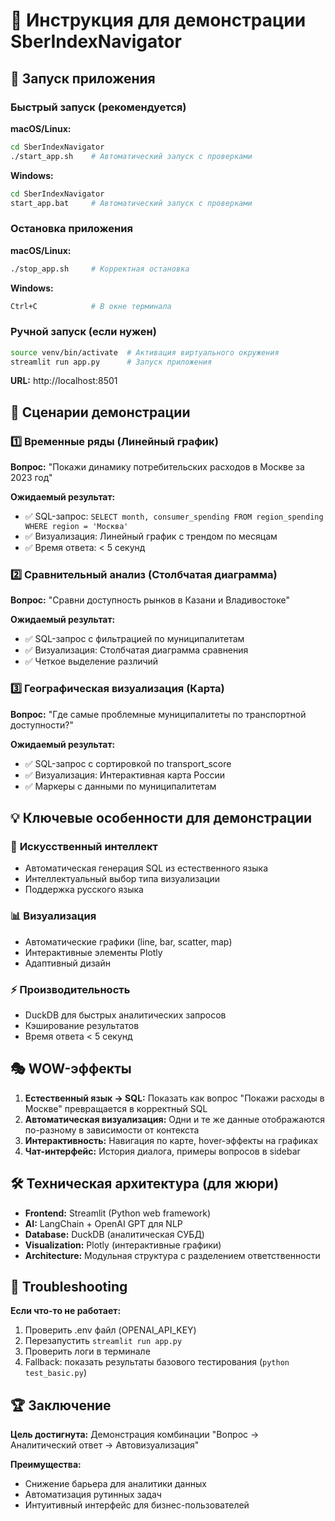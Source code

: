 # 🎯 Инструкция для демонстрации SberIndexNavigator

## 🚀 Запуск приложения

### Быстрый запуск (рекомендуется)

**macOS/Linux:**
```bash
cd SberIndexNavigator
./start_app.sh    # Автоматический запуск с проверками
```

**Windows:**
```bash
cd SberIndexNavigator
start_app.bat     # Автоматический запуск с проверками
```

### Остановка приложения

**macOS/Linux:**
```bash
./stop_app.sh     # Корректная остановка
```

**Windows:**
```bash
Ctrl+C            # В окне терминала
```

### Ручной запуск (если нужен)
```bash
source venv/bin/activate  # Активация виртуального окружения
streamlit run app.py      # Запуск приложения
```

**URL:** http://localhost:8501

## 🎪 Сценарии демонстрации

### 1️⃣ **Временные ряды** (Линейный график)
**Вопрос:** "Покажи динамику потребительских расходов в Москве за 2023 год"

**Ожидаемый результат:**
- ✅ SQL-запрос: `SELECT month, consumer_spending FROM region_spending WHERE region = 'Москва'`
- ✅ Визуализация: Линейный график с трендом по месяцам
- ✅ Время ответа: < 5 секунд

### 2️⃣ **Сравнительный анализ** (Столбчатая диаграмма)
**Вопрос:** "Сравни доступность рынков в Казани и Владивостоке"

**Ожидаемый результат:**
- ✅ SQL-запрос с фильтрацией по муниципалитетам
- ✅ Визуализация: Столбчатая диаграмма сравнения
- ✅ Четкое выделение различий

### 3️⃣ **Географическая визуализация** (Карта)
**Вопрос:** "Где самые проблемные муниципалитеты по транспортной доступности?"

**Ожидаемый результат:**
- ✅ SQL-запрос с сортировкой по transport_score
- ✅ Визуализация: Интерактивная карта России
- ✅ Маркеры с данными по муниципалитетам

## 💡 Ключевые особенности для демонстрации

### 🤖 **Искусственный интеллект**
- Автоматическая генерация SQL из естественного языка
- Интеллектуальный выбор типа визуализации
- Поддержка русского языка

### 📊 **Визуализация**
- Автоматические графики (line, bar, scatter, map)
- Интерактивные элементы Plotly
- Адаптивный дизайн

### ⚡ **Производительность**
- DuckDB для быстрых аналитических запросов
- Кэширование результатов
- Время ответа < 5 секунд

## 🎭 **WOW-эффекты**

1. **Естественный язык → SQL:** Показать как вопрос "Покажи расходы в Москве" превращается в корректный SQL
2. **Автоматическая визуализация:** Одни и те же данные отображаются по-разному в зависимости от контекста
3. **Интерактивность:** Навигация по карте, hover-эффекты на графиках
4. **Чат-интерфейс:** История диалога, примеры вопросов в sidebar

## 🛠️ **Техническая архитектура** (для жюри)

- **Frontend:** Streamlit (Python web framework)
- **AI:** LangChain + OpenAI GPT для NLP
- **Database:** DuckDB (аналитическая СУБД)
- **Visualization:** Plotly (интерактивные графики)
- **Architecture:** Модульная структура с разделением ответственности

## 🚨 **Troubleshooting**

**Если что-то не работает:**
1. Проверить .env файл (OPENAI_API_KEY)
2. Перезапустить `streamlit run app.py`
3. Проверить логи в терминале
4. Fallback: показать результаты базового тестирования (`python test_basic.py`)

## 🏆 **Заключение**

**Цель достигнута:** Демонстрация комбинации "Вопрос → Аналитический ответ → Автовизуализация"

**Преимущества:**
- Снижение барьера для аналитики данных
- Автоматизация рутинных задач
- Интуитивный интерфейс для бизнес-пользователей 